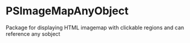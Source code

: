 # PSImageMapAnyObject
Package for displaying HTML imagemap with clickable regions and can reference any sobject
